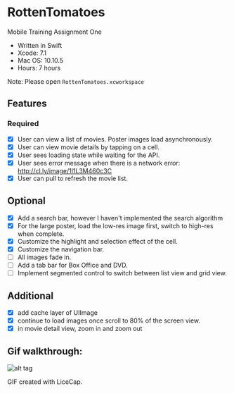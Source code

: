 # RottenTomatoes
Mobile Training Assignment One

- Written in Swift
- Xcode: 7.1
- Mac OS: 10.10.5
- Hours: 7 hours

Note: Please open `RottenTomatoes.xcworkspace`

## Features

### Required
- [x] User can view a list of movies. Poster images load asynchronously.
- [x] User can view movie details by tapping on a cell.
- [x] User sees loading state while waiting for the API.
- [x] User sees error message when there is a network error: http://cl.ly/image/1l1L3M460c3C
- [x] User can pull to refresh the movie list.

## Optional

- [x] Add a search bar, however I haven't implemented the search algorithm
- [x] For the large poster, load the low-res image first, switch to high-res when complete.
- [x] Customize the highlight and selection effect of the cell.
- [x] Customize the navigation bar.
- [ ] All images fade in.
- [ ] Add a tab bar for Box Office and DVD.
- [ ] Implement segmented control to switch between list view and grid view.

## Additional
- [x] add cache layer of UIImage
- [x] continue to load images once scroll to 80% of the screen view.
- [x] in movie detail view, zoom in and zoom out

## Gif walkthrough:

![alt tag](https://github.com/pingzh/RottenTomatoes/commit/043df649cb0a2d628515ad5ed201a513a3ae7925)


GIF created with LiceCap.
